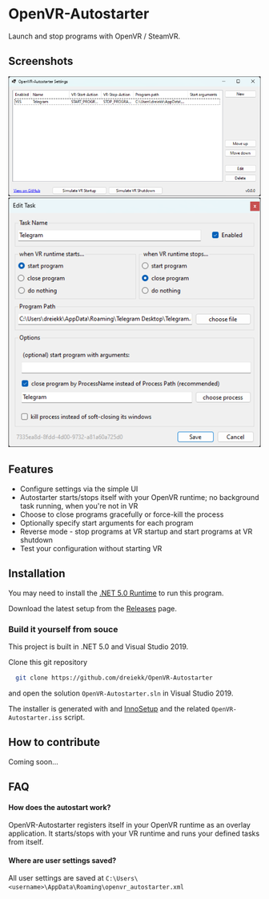 
# OpenVR-Autostarter

Launch and stop programs with OpenVR / SteamVR.

## Screenshots
![main settings window](./screenshots/mainform.png)
![edit task window](./screenshots/editform.png)

## Features

- Configure settings via the simple UI
- Autostarter starts/stops itself with your OpenVR runtime; no background task running, when you're not in VR
- Choose to close programs gracefully or force-kill the process
- Optionally specify start arguments for each program
- Reverse mode - stop programs at VR startup and start programs at VR shutdown
- Test your configuration without starting VR


## Installation

You may need to install the [.NET 5.0 Runtime](https://dotnet.microsoft.com/en-us/download/dotnet/5.0) to run this program.

Download the latest setup from the [Releases](https://github.com/dreiekk/OpenVR-Autostarter/releases/latest) page.

### Build it yourself from souce

This project is built in .NET 5.0 and Visual Studio 2019.

Clone this git repository
```bash
  git clone https://github.com/dreiekk/OpenVR-Autostarter
```
and open the solution `OpenVR-Autostarter.sln` in Visual Studio 2019.

The installer is generated with and [InnoSetup](https://github.com/jrsoftware/issrc) and the related `OpenVR-Autostarter.iss` script.

## How to contribute

Coming soon...


## FAQ

#### How does the autostart work?

OpenVR-Autostarter registers itself in your OpenVR runtime as an overlay application. It starts/stops with your VR runtime and runs your defined tasks from itself.

#### Where are user settings saved?

All user settings are saved at `C:\Users\<username>\AppData\Roaming\openvr_autostarter.xml`

